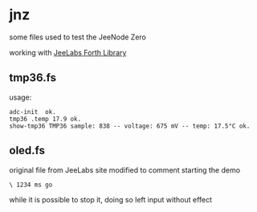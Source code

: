 # jnz
some files used to test the JeeNode Zero

working with [JeeLabs Forth Library](https://github.com/jeelabs/embello/tree/master/explore/1608-forth)

## tmp36.fs

usage:

    adc-init  ok.
    tmp36 .temp 17.9 ok.
    show-tmp36 TMP36 sample: 838 -- voltage: 675 mV -- temp: 17.5°C ok. 

## oled.fs

original file from JeeLabs site modified to comment starting the demo

    \ 1234 ms go

while it is possible to stop it, doing so left input without effect
